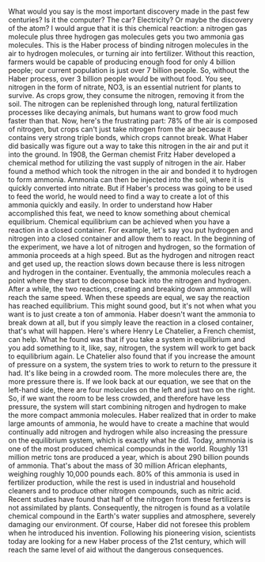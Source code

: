 What would you say is the most important discovery made in the past few centuries? Is it the computer? The car? Electricity? Or maybe the discovery of the atom? I would argue that it is this chemical reaction: a nitrogen gas molecule plus three hydrogen gas molecules gets you two ammonia gas molecules. This is the Haber process of binding nitrogen molecules in the air to hydrogen molecules, or turning air into fertilizer. Without this reaction, farmers would be capable of producing enough food for only 4 billion people; our current population is just over 7 billion people. So, without the Haber process, over 3 billion people would be without food. You see, nitrogen in the form of nitrate, NO3, is an essential nutrient for plants to survive. As crops grow, they consume the nitrogen, removing it from the soil. The nitrogen can be replenished through long, natural fertilization processes like decaying animals, but humans want to grow food much faster than that. Now, here's the frustrating part: 78% of the air is composed of nitrogen, but crops can't just take nitrogen from the air because it contains very strong triple bonds, which crops cannot break. What Haber did basically was figure out a way to take this nitrogen in the air and put it into the ground. In 1908, the German chemist Fritz Haber developed a chemical method for utilizing the vast supply of nitrogen in the air. Haber found a method which took the nitrogen in the air and bonded it to hydrogen to form ammonia. Ammonia can then be injected into the soil, where it is quickly converted into nitrate. But if Haber's process was going to be used to feed the world, he would need to find a way to create a lot of this ammonia quickly and easily. In order to understand how Haber accomplished this feat, we need to know something about chemical equilibrium. Chemical equilibrium can be achieved when you have a reaction in a closed container. For example, let's say you put hydrogen and nitrogen into a closed container and allow them to react. In the beginning of the experiment, we have a lot of nitrogen and hydrogen, so the formation of ammonia proceeds at a high speed. But as the hydrogen and nitrogen react and get used up, the reaction slows down because there is less nitrogen and hydrogen in the container. Eventually, the ammonia molecules reach a point where they start to decompose back into the nitrogen and hydrogen. After a while, the two reactions, creating and breaking down ammonia, will reach the same speed. When these speeds are equal, we say the reaction has reached equilibrium. This might sound good, but it's not when what you want is to just create a ton of ammonia. Haber doesn't want the ammonia to break down at all, but if you simply leave the reaction in a closed container, that's what will happen. Here's where Henry Le Chatelier, a French chemist, can help. What he found was that if you take a system in equilibrium and you add something to it, like, say, nitrogen, the system will work to get back to equilibrium again. Le Chatelier also found that if you increase the amount of pressure on a system, the system tries to work to return to the pressure it had. It's like being in a crowded room. The more molecules there are, the more pressure there is. If we look back at our equation, we see that on the left-hand side, there are four molecules on the left and just two on the right. So, if we want the room to be less crowded, and therefore have less pressure, the system will start combining nitrogen and hydrogen to make the more compact ammonia molecules. Haber realized that in order to make large amounts of ammonia, he would have to create a machine that would continually add nitrogen and hydrogen while also increasing the pressure on the equilibrium system, which is exactly what he did. Today, ammonia is one of the most produced chemical compounds in the world. Roughly 131 million metric tons are produced a year, which is about 290 billion pounds of ammonia. That's about the mass of 30 million African elephants, weighing roughly 10,000 pounds each. 80% of this ammonia is used in fertilizer production, while the rest is used in industrial and household cleaners and to produce other nitrogen compounds, such as nitric acid. Recent studies have found that half of the nitrogen from these fertilizers is not assimilated by plants. Consequently, the nitrogen is found as a volatile chemical compound in the Earth's water supplies and atmosphere, severely damaging our environment. Of course, Haber did not foresee this problem when he introduced his invention. Following his pioneering vision, scientists today are looking for a new Haber process of the 21st century, which will reach the same level of aid without the dangerous consequences. 